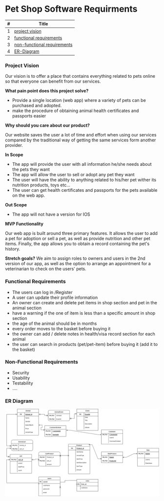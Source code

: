 # Pet Shop Software Requirments

#|Title
---|---
1| [project vision](#project-vision)
2| [functional requirements](#functional-requirements)
3| [non-functional requirements](#non-functional-requirements)
4| [ER-Diagram](#er-diagram)

### Project Vision

Our vision is to offer a place that contains everything related to pets online so that everyone can benefit from our services.


**What pain point does this project solve?**

- Provide a single location (web app) where a variety of pets can be purchased and adopted.
- make the procedure of obtaining animal health certificates and passports easier

**Why should you care about our product?**

Our website saves the user a lot of time and effort when using our services compared by the traditional way of getting the same services form another provider.

**In Scope**
- The app will provide the user with all information he/she needs about the pets they want
- The app will allow the user to sell or adopt any pet they want
- The user will have the ability to anything related to his/her pet wither its nutrition products, toys etc… 
- The user can get health certificates and passports for the pets available on the web app.

**Out Scope**
- The app will not have a version for IOS


**MVP Functionality**

Our web app is built around three primary features. It allows the user to add a pet for adoption or sell a pet, as well as provide nutrition and other pet items. Finally, the app allows you to obtain a record containing the pet's history.

**Stretch goals?**
We aim to assign roles to owners and users in the 2nd version of our app, as well as the option to arrange an appointment for a veterinarian to check on the users' pets.

### Functional Requirements
- The users can log in /Register
- A user can update their profile information
- An owner can create and delete pet items in shop section and pet in the animal section
- have a warning if the one of item is less than a specific amount in shop section
- the age of the animal should be in months
- every order moves to the basket before buying it
- the owner can add / delete notes in health/visa record section for each animal
- the user can search in products (pet/pet-item) before buying it (add it to the basket)

### Non-Functional Requirements
- Security
- Usability
- Testability
- ....

### ER Diagram
![image](images/petShopERD100.0.png)